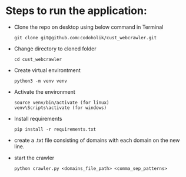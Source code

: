 # Steps to run the application:

- Clone the repo on desktop using below command in Terminal

      git clone git@github.com:codoholik/cust_webcrawler.git

- Change directory to cloned folder

      cd cust_webcrawler

- Create virtual environtment

      python3 -m venv venv

- Activate the environment

      source venv/bin/activate (for linux)
      venv\Scripts\activate (for windows)

- Install requirements

      pip install -r requirements.txt

- create a .txt file consisting of domains with each domain on the new line.

- start the crawler

      python crawler.py <domains_file_path> <comma_sep_patterns>
